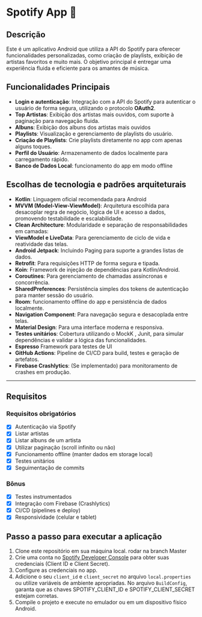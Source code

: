 # Spotify App 🎵

## Descrição
Este é um aplicativo Android que utiliza a API do Spotify para oferecer funcionalidades personalizadas, como criação de playlists, exibição de artistas favoritos e muito mais. O objetivo principal é entregar uma experiência fluida e eficiente para os amantes de música.

## Funcionalidades Principais
- **Login e autenticação**: Integração com a API do Spotify para autenticar o usuário de forma segura, utilizando o protocolo **OAuth2**.
- **Top Artistas**: Exibição dos artistas mais ouvidos, com suporte à paginação para navegação fluida.
- **Albuns**: Exibição dos albuns dos artistas mais ouvidos
- **Playlists**: Visualização e gerenciamento de playlists do usuário.
- **Criação de Playlists**: Crie playlists diretamente no app com apenas alguns toques.
- **Perfil do Usuário**: Armazenamento de dados localmente para carregamento rápido.
- **Banco de Dados Local**: funcionamento do app em modo offline
  
## Escolhas de tecnologia e padrões arquiteturais

- **Kotlin**: Linguagem oficial recomendada para Android
- **MVVM (Model-View-ViewModel)**: Arquitetura escolhida para desacoplar regra de negócio, lógica de UI e acesso a dados, promovendo testabilidade e escalabilidade.
- **Clean Architecture**: Modularidade e separação de responsabilidades em camadas:
- **ViewModel e LiveData**: Para gerenciamento de ciclo de vida e reatividade das telas.
- **Android Jetpack**: Incluindo Paging para suporte a grandes listas de dados.
- **Retrofit**: Para requisições HTTP de forma segura e tipada.
- **Koin**: Framework de injeção de dependências para Kotlin/Android.
- **Coroutines**: Para gerenciamento de chamadas assíncronas e concorrência.
- **SharedPreferences**: Persistência simples dos tokens de autenticação para manter sessão do usuário.
- **Room**: funcionamento offline do app e persistência de dados localmente.
- **Navigation Component**: Para navegação segura e desacoplada entre telas.
- **Material Design**: Para uma interface moderna e responsiva.
- **Testes unitários**: Cobertura utilizando o MockK , Junit, para simular dependências e validar a lógica das funcionalidades.
- **Espresso** Framework para testes de UI
- **GitHub Actions**: Pipeline de CI/CD para build, testes e geração de artefatos.
- **Firebase Crashlytics**: (Se implementado) para monitoramento de crashes em produção.

---

## Requisitos

### Requisitos obrigatórios
- [x] Autenticação via Spotify
- [x] Listar artistas
- [x] Listar albuns de um artista
- [x] Utilizar paginação (scroll infinito ou não)
- [x] Funcionamento offline (manter dados em storage local)
- [x] Testes unitários
- [x] Seguimentação de commits

### Bônus
- [x] Testes instrumentados
- [x] Integração com Firebase (Crashlytics)
- [x] CI/CD (pipelines e deploy)
- [x] Responsividade (celular e tablet)

## Passo a passo para executar a aplicação
1. Clone este repositório em sua máquina local. rodar na branch Master
2. Crie uma conta no [Spotify Developer Console](https://developer.spotify.com/dashboard/) para obter suas credenciais (Client ID e Client Secret).
3. Configure as credenciais no app.
4. Adicione o seu `client_id` e `client_secret` no arquivo `local.properties` ou utilize variáveis de ambiente apropriadas.
    No arquivo `BuildConfig`, garanta que as chaves SPOTIFY_CLIENT_ID e SPOTIFY_CLIENT_SECRET estejam corretas.
5. Compile o projeto e execute no emulador ou em um dispositivo físico Android.





